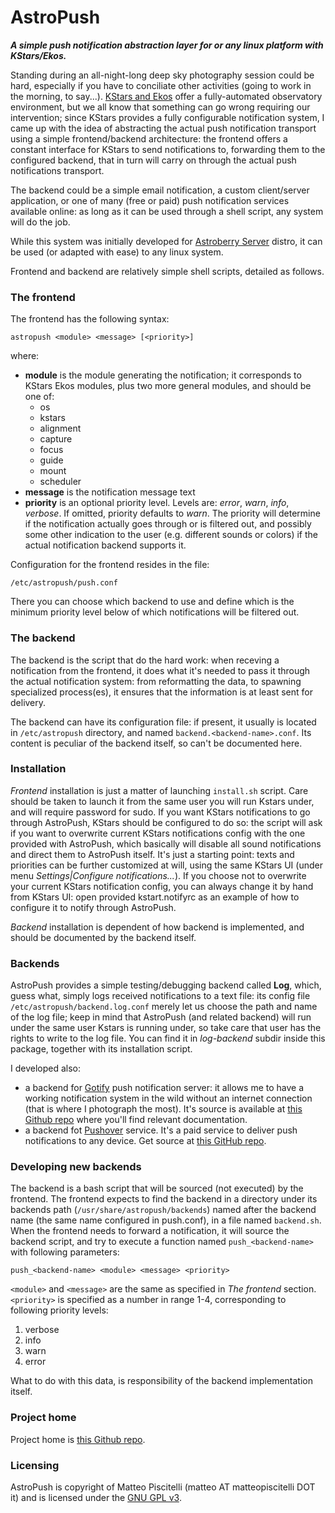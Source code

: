 
# AstroPush

***A simple push notification abstraction layer for or any linux platform with KStars/Ekos.***


Standing during an all-night-long deep sky photography session could be hard, especially if you have to conciliate other activities (going to work in the morning, to say...). [KStars and Ekos](https://edu.kde.org/kstars/) offer a fully-automated observatory environment, but we all know that something can go wrong requiring our intervention; since KStars provides a fully configurable notification system, I came up with the idea of abstracting the actual push notification transport using a simple frontend/backend architecture: the frontend offers a constant interface for KStars to send notifications to, forwarding them to the configured backend, that in turn will carry on through the actual push notifications transport.

The backend could be a simple email notification, a custom client/server application, or one of many (free or paid) push notification services available online: as long as it can be used through a shell script, any system will do the job.

While this system was initially developed for [Astroberry Server](https://astroberry.io/) distro, it can be used (or adapted with ease) to any linux system.

Frontend and backend are relatively simple shell scripts, detailed as follows.


### The frontend

The frontend has the following syntax:

    astropush <module> <message> [<priority>]
    
where:

- **module** is the module generating the notification; it corresponds to KStars Ekos modules, plus two more general modules, and should be one of:
    - os
    - kstars
    - alignment
    - capture
    - focus
    - guide
    - mount
    - scheduler
- **message** is the notification message text
- **priority** is an optional priority level. Levels are: *error*, *warn*, *info*, *verbose*. If omitted, priority defaults to *warn*. The priority will determine if the notification actually goes through or is filtered out, and possibly some other indication to the user (e.g. different sounds or colors) if the actual notification backend supports it.

Configuration for the frontend resides in the file:

    /etc/astropush/push.conf
    
There you can choose which backend to use and define which is the minimum priority level below of which notifications will be filtered out.

### The backend

The backend is the script that do the hard work: when receving a notification from the frontend, it does what it's needed to pass it through the actual notification system: from reformatting the data, to spawning specialized process(es), it ensures that the information is at least sent for delivery. 

The backend can have its configuration file: if present, it usually is located in `/etc/astropush` directory, and named `backend.<backend-name>.conf`. Its content is peculiar of the backend itself, so can't be documented here.

### Installation

*Frontend* installation is just a matter of launching `install.sh` script. Care should be taken to launch it from the same user you will run Kstars under, and will require password for sudo. If you want KStars notifications to go through AstroPush, KStars should be configured to do so: the script will ask if you want to overwrite current KStars notifications config with the one provided with AstroPush, which basically will disable all sound notifications and direct them to AstroPush itself. It's just a starting point: texts and priorities can be further customized at will, using the same KStars UI (under menu *Settings|Configure notifications...*). If you choose not to overwrite your current KStars notification config, you can always change it by hand from KStars UI: open provided kstart.notifyrc as an example of how to configure it to notify through AstroPush.

*Backend* installation is dependent of how backend is implemented, and should be documented by the backend itself.

### Backends

AstroPush provides a simple testing/debugging backend called **Log**, which, guess what, simply logs received notifications to a text file: its config file `/etc/astropush/backend.log.conf` merely let us choose the path and name of the log file; keep in mind that AstroPush (and related backend) will run under the same user Kstars is running under, so take care that user has the rights to write to the log file. You can find it in *log-backend* subdir inside this package, together with its installation script.

I developed also:

- a backend for [Gotify](https://gotify.net/) push notification server: it allows me to have a working notification system in the wild without an internet connection (that is where I photograph the most). It's source is available at [this Github repo](https://github.com/picciux/astropush-backend-gotify.git) where you'll find relevant documentation.
- a backend fot [Pushover](https://pushover.net/) service. It's a paid service to deliver push notifications to any device. Get source at [this GitHub repo](https://github.com/picciux/astropush-backend-pushover.git).

### Developing new backends
The backend is a bash script that will be sourced (not executed) by the frontend. The frontend expects to find the backend in a directory under its backends path (`/usr/share/astropush/backends`) named after the backend name (the same name configured in push.conf), in a file named `backend.sh`. When the frontend needs to forward a notification, it will source the backend script, and try to execute a function named `push_<backend-name>` with following parameters:

    push_<backend-name> <module> <message> <priority>
    
`<module>` and `<message>` are the same as specified in *The frontend* section. `<priority>` is specified as a number in range 1-4, corresponding to following priority levels:

1. verbose
2. info
3. warn
4. error

What to do with this data, is responsibility of the backend implementation itself.

### Project home

Project home is [this Github repo](https://github.com/picciux/astropush.git).

### Licensing

AstroPush is copyright of Matteo Piscitelli (matteo AT matteopiscitelli DOT it) and is licensed under the [GNU GPL v3](https://www.gnu.org/licenses/gpl-3.0.html).


